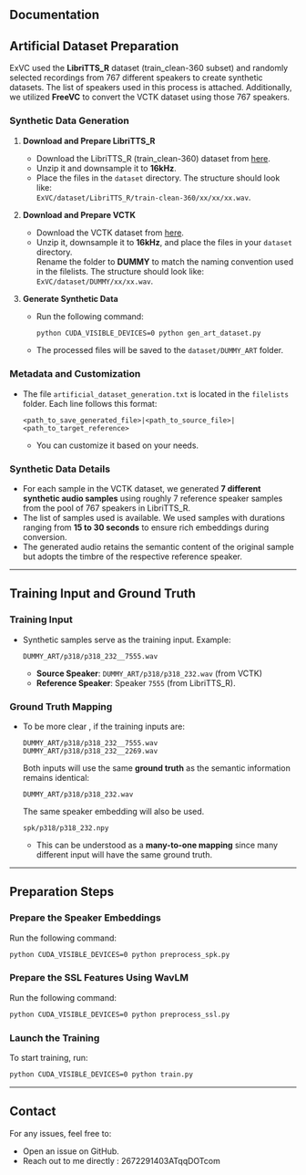 ## Documentation

## Artificial Dataset Preparation
ExVC used the **LibriTTS_R** dataset (train_clean-360 subset) and randomly selected recordings from 767 different speakers to create synthetic datasets. The list of speakers used in this process is attached. Additionally, we utilized **FreeVC** to convert the VCTK dataset using those 767 speakers.

### Synthetic Data Generation
1. **Download and Prepare LibriTTS_R**
   - Download the LibriTTS_R (train_clean-360) dataset from [here](https://www.openslr.org/resources/141/train_clean_360.tar.gz).
   - Unzip it and downsample it to **16kHz**.
   - Place the files in the `dataset` directory. The structure should look like:  
     `ExVC/dataset/LibriTTS_R/train-clean-360/xx/xx/xx.wav`.

2. **Download and Prepare VCTK**
   - Download the VCTK dataset from [here](https://datashare.ed.ac.uk/handle/10283/3443).
   - Unzip it, downsample it to **16kHz**, and place the files in your `dataset` directory.  
     Rename the folder to **DUMMY** to match the naming convention used in the filelists. The structure should look like:  
     `ExVC/dataset/DUMMY/xx/xx.wav`.

3. **Generate Synthetic Data**
   - Run the following command:  
     ```bash
     python CUDA_VISIBLE_DEVICES=0 python gen_art_dataset.py
     ```
   - The processed files will be saved to the `dataset/DUMMY_ART` folder.

### Metadata and Customization
- The file `artificial_dataset_generation.txt` is located in the `filelists` folder. Each line follows this format:  
  ```
  <path_to_save_generated_file>|<path_to_source_file>|<path_to_target_reference>
  ```
  - You can customize it based on your needs.

### Synthetic Data Details
- For each sample in the VCTK dataset, we generated **7 different synthetic audio samples** using roughly 7 reference speaker samples from the pool of 767 speakers in LibriTTS_R.
- The list of samples used is available. We used samples with durations ranging from **15 to 30 seconds** to ensure rich embeddings during conversion.
- The generated audio retains the semantic content of the original sample but adopts the timbre of the respective reference speaker.

---

## Training Input and Ground Truth

### Training Input
- Synthetic samples serve as the training input. Example:  
  ```
  DUMMY_ART/p318/p318_232__7555.wav
  ```
  - **Source Speaker**: `DUMMY_ART/p318/p318_232.wav` (from VCTK)
  - **Reference Speaker**: Speaker `7555` (from LibriTTS_R).

### Ground Truth Mapping
- To be more clear , if the training inputs are:
  ```
  DUMMY_ART/p318/p318_232__7555.wav
  DUMMY_ART/p318/p318_232__2269.wav
  ```
  Both inputs will use the same **ground truth** as the semantic information remains identical:  
  ```
  DUMMY_ART/p318/p318_232.wav
  ```
  The same speaker embedding will also be used.
   ```
   spk/p318/p318_232.npy
    ```
  - This can be understood as a **many-to-one mapping** since many different input will have the same ground truth.
---

## Preparation Steps

### Prepare the Speaker Embeddings
Run the following command:
```bash
python CUDA_VISIBLE_DEVICES=0 python preprocess_spk.py
```

### Prepare the SSL Features Using WavLM
Run the following command:
```bash
python CUDA_VISIBLE_DEVICES=0 python preprocess_ssl.py
```

### Launch the Training
To start training, run:
```bash
python CUDA_VISIBLE_DEVICES=0 python train.py
```

---

## Contact
For any issues, feel free to:
- Open an issue on GitHub.
- Reach out to me directly : 2672291403ATqqDOTcom 




